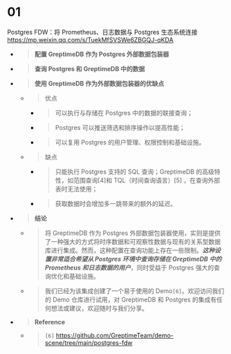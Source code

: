 
# 01

Postgres FDW：将 Prometheus、日志数据与 Postgres 生态系统连接 https://mp.weixin.qq.com/s/TuekMfSVSWe6ZBGQJ-qKDA
- > **配置 GreptimeDB 作为 Postgres 外部数据包装器**
- > **查询 Postgres 和 GreptimeDB 中的数据**
- > **使用 GreptimeDB 作为外部数据包装器的优缺点**
  * > 优点
    + > 可以执行与存储在 Postgres 中的数据的联接查询；
    + > Postgres 可以推送筛选和排序操作以提高性能；
    + > 可以复用 Postgres 的用户管理、权限控制和基础设施。
  * > 缺点
    + > 只能执行 Postgres 支持的 SQL 查询；GreptimeDB 的高级特性，如范围查询[4]和 TQL（时间查询语言）[5] ，在查询外部表时无法使用；
    + > 获取数据时会增加多一跳带来的额外的延迟。
- > **结论**
  * > 将 GreptimeDB 作为 Postgres 外部数据包装器使用，实则是提供了一种强大的方式将时序数据和可观察性数据与现有的关系型数据库进行集成。然而，这种配置在查询功能上存在一些限制。***这种设置非常适合希望从 Postgres 环境中查询存储在 GreptimeDB 中的 Prometheus 和日志数据的用户***，同时受益于 Postgres 强大的查询优化和基础设施。
  * > 我们已经为该集成创建了一个易于使用的 Demo`[6]`。欢迎访问我们的 Demo 仓库进行试用，对 GreptimeDB 和 Postgres 的集成有任何想法或建议，欢迎随时与我们分享。
- > **Reference**
  * > `[6]` https://github.com/GreptimeTeam/demo-scene/tree/main/postgres-fdw
